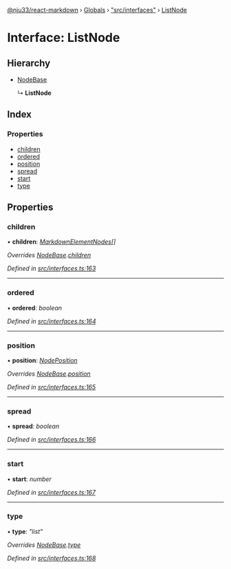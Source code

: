 [@nju33/react-markdown](../README.md) › [Globals](../globals.md) › ["src/interfaces"](../modules/_src_interfaces_.md) › [ListNode](_src_interfaces_.listnode.md)

# Interface: ListNode

## Hierarchy

* [NodeBase](_src_interfaces_.nodebase.md)

  ↳ **ListNode**

## Index

### Properties

* [children](_src_interfaces_.listnode.md#children)
* [ordered](_src_interfaces_.listnode.md#ordered)
* [position](_src_interfaces_.listnode.md#position)
* [spread](_src_interfaces_.listnode.md#spread)
* [start](_src_interfaces_.listnode.md#start)
* [type](_src_interfaces_.listnode.md#type)

## Properties

###  children

• **children**: *[MarkdownElementNodes](../modules/_src_interfaces_.md#markdownelementnodes)[]*

*Overrides [NodeBase](_src_interfaces_.nodebase.md).[children](_src_interfaces_.nodebase.md#optional-children)*

*Defined in [src/interfaces.ts:163](https://github.com/nju33/react-markdown/blob/3889a1e/src/interfaces.ts#L163)*

___

###  ordered

• **ordered**: *boolean*

*Defined in [src/interfaces.ts:164](https://github.com/nju33/react-markdown/blob/3889a1e/src/interfaces.ts#L164)*

___

###  position

• **position**: *[NodePosition](_src_interfaces_.nodeposition.md)*

*Overrides [NodeBase](_src_interfaces_.nodebase.md).[position](_src_interfaces_.nodebase.md#position)*

*Defined in [src/interfaces.ts:165](https://github.com/nju33/react-markdown/blob/3889a1e/src/interfaces.ts#L165)*

___

###  spread

• **spread**: *boolean*

*Defined in [src/interfaces.ts:166](https://github.com/nju33/react-markdown/blob/3889a1e/src/interfaces.ts#L166)*

___

###  start

• **start**: *number*

*Defined in [src/interfaces.ts:167](https://github.com/nju33/react-markdown/blob/3889a1e/src/interfaces.ts#L167)*

___

###  type

• **type**: *"list"*

*Overrides [NodeBase](_src_interfaces_.nodebase.md).[type](_src_interfaces_.nodebase.md#type)*

*Defined in [src/interfaces.ts:168](https://github.com/nju33/react-markdown/blob/3889a1e/src/interfaces.ts#L168)*
